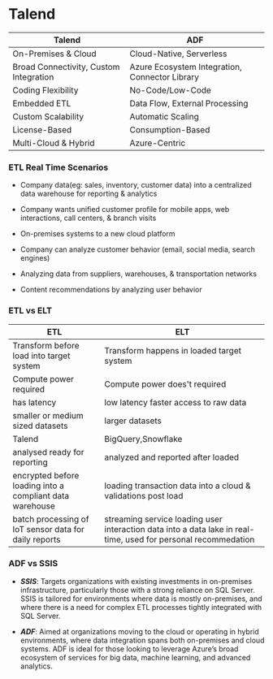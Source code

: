 # Talend

|**Talend**|**ADF**|
|----------|-------|
| On-Premises & Cloud| Cloud-Native, Serverless|
| Broad Connectivity, Custom Integration | Azure Ecosystem Integration, Connector Library  |
| Coding Flexibility| No-Code/Low-Code|
| Embedded ETL| Data Flow, External Processing|
| Custom Scalability| Automatic Scaling|
| License-Based | Consumption-Based |
| Multi-Cloud & Hybrid | Azure-Centric |


### ETL Real Time Scenarios
- Company data(eg: sales, inventory, customer data) into a centralized data warehouse for reporting & analytics

- Company wants unified customer profile for mobile apps, web interactions, call centers, & branch visits

- On-premises systems to a new cloud platform

- Company can analyze customer behavior (email, social media, search engines)

- Analyzing data from suppliers, warehouses, & transportation networks

- Content recommendations by analyzing user behavior


### ETL vs ELT

|**ETL**|**ELT**|
|-------|-------|
|Transform before load into target system|Transform happens in loaded target system|
|Compute power required|Compute power does't required|
|has latency|low latency faster access to raw data|
|smaller or medium sized datasets|larger datasets|
|Talend|BigQuery,Snowflake|
|analysed ready for reporting|analyzed and reported after loaded|
|encrypted before loading into a compliant data warehouse|loading transaction data into a cloud & validations post load|
|batch processing of IoT sensor data for daily reports|streaming service loading user interaction data into a data lake in real-time, used for personal recommedation|


### ADF vs SSIS

- ***SSIS***: Targets organizations with existing investments in on-premises infrastructure, particularly those with a strong reliance on SQL Server. SSIS is tailored for environments where data is mostly on-premises, and where there is a need for complex ETL processes tightly integrated with SQL Server.

- ***ADF***: Aimed at organizations moving to the cloud or operating in hybrid environments, where data integration spans both on-premises and cloud systems. ADF is ideal for those looking to leverage Azure’s broad ecosystem of services for big data, machine learning, and advanced analytics.